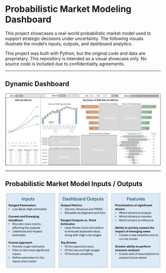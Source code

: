 # Probabilistic Market Modeling Dashboard

This project showcases a real-world probabilistic market model used to support strategic decisions under uncertainty. The following visuals illustrate the model’s inputs, outputs, and dashboard analytics.

This project was built with Python, but the original code and data are proprietary. This repository is intended as a visual showcase only. No source code is included due to confidentiality agreements.

---

## Dynamic Dashboard

![Dynamic Dashboard](dashboard.png)

---

## Probabilistic Market Model Inputs / Outputs

![Probabilistic Market Model Overview](overview.png)
